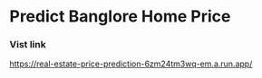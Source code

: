 <h1>Predict Banglore Home Price</h1>

<h3>Vist link</h3>

https://real-estate-price-prediction-6zm24tm3wq-em.a.run.app/
